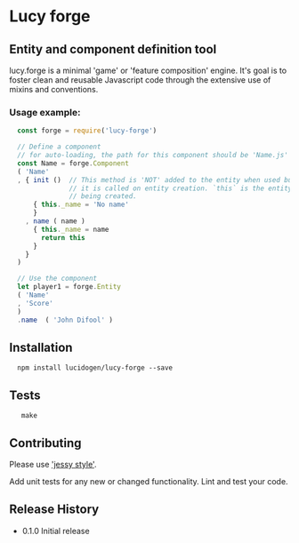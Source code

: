 # Lucy forge

## Entity and component definition tool

lucy.forge is a minimal 'game' or 'feature composition' engine. It's goal is to
foster clean and reusable Javascript code through the extensive use of mixins
and conventions.

### Usage example:

```js
  const forge = require('lucy-forge')

  // Define a component
  // for auto-loading, the path for this component should be 'Name.js'
  const Name = forge.Component
  ( 'Name'
  , { init ()  // This method is 'NOT' added to the entity when used but
               // it is called on entity creation. `this` is the entity
               // being created.
      { this._name = 'No name'
      }
    , name ( name )
      { this._name = name
        return this
      }
    }
  )

  // Use the component
  let player1 = forge.Entity
  ( 'Name'
  , 'Score'
  )
  .name  ( 'John Difool' )
```

## Installation

```shell
  npm install lucidogen/lucy-forge --save
```

## Tests

```shell
   make
```

## Contributing

Please use ['jessy style'](http://github.com/lucidogen/jessy).

Add unit tests for any new or changed functionality. Lint and test your code.

## Release History

* 0.1.0 Initial release
